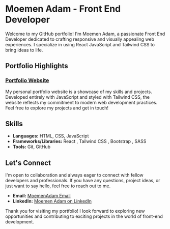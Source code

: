 # Moemen Adam - Front End Developer

Welcome to my GitHub portfolio! I'm Moemen Adam, a passionate Front End Developer dedicated to crafting responsive and visually appealing web experiences. I specialize in using React JavaScript and Tailwind CSS to bring ideas to life.

## Portfolio Highlights

### [Portfolio Website](#)
My personal portfolio website is a showcase of my skills and projects. Developed entirely with JavaScript and styled with Tailwind CSS, the website reflects my commitment to modern web development practices. Feel free to explore my projects and get in touch!

## Skills

- **Languages:** HTML, CSS, JavaScript
- **Frameworks/Libraries:** React , Tailwind CSS , Bootstrap , SASS
- **Tools:** Git, GitHub

## Let's Connect

I'm open to collaboration and always eager to connect with fellow developers and professionals. If you have any questions, project ideas, or just want to say hello, feel free to reach out to me.

- **Email:** [MoemenAdam Email](mailto:mmuummnna@gmail.com)
- **LinkedIn:** [Moemen Adam on LinkedIn]([#](https://www.linkedin.com/in/moemenadam/))

Thank you for visiting my portfolio! I look forward to exploring new opportunities and contributing to exciting projects in the world of front-end development.
